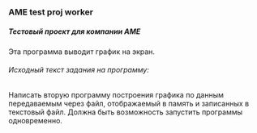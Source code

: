 ### AME test proj worker
##### Тестовый проект для компании АМЕ  

Эта программа выводит график на экран.  

###### Исходный текст задания на программу:  

Написать вторую программу построения графика по данным передаваемым через файл, отображаемый в память и записанных в текстовый файл. Должна быть возможность запустить программы одновременно.
